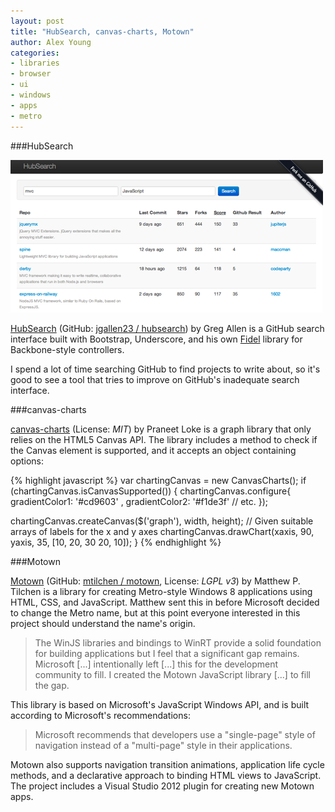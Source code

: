 ```yaml
---
layout: post
title: "HubSearch, canvas-charts, Motown"
author: Alex Young
categories: 
- libraries
- browser
- ui
- windows
- apps
- metro
---
```


###HubSearch

![HubSearch](/images/posts/hubsearch.png)

[HubSearch](http://projects.jga.me/hubsearch/) (GitHub: [jgallen23 / hubsearch](https://github.com/jgallen23/hubsearch)) by Greg Allen is a GitHub search interface built with Bootstrap, Underscore, and his own [Fidel](https://github.com/jgallen23/fidel) library for Backbone-style controllers.

I spend a lot of time searching GitHub to find projects to write about, so it's good to see a tool that tries to improve on GitHub's inadequate search interface.

###canvas-charts

[canvas-charts](https://github.com/praneetloke/canvas-charts) (License: _MIT_) by Praneet Loke is a graph library that only relies on the HTML5 Canvas API.  The library includes a method to check if the Canvas element is supported, and it accepts an object containing options:

{% highlight javascript %}
var chartingCanvas = new CanvasCharts();
if (chartingCanvas.isCanvasSupported()) {
  chartingCanvas.configure{
    gradientColor1: '#cd9603'
  , gradientColor2: '#f1de3f' // etc.
  });

  chartingCanvas.createCanvas($('graph'), width, height);
  // Given suitable arrays of labels for the x and y axes
  chartingCanvas.drawChart(xaxis, 90, yaxis, 35, [10, 20, 30 20, 10]);
}
{% endhighlight %}

###Motown

[Motown](http://labs.vectorform.com/2012/07/motown-easy-javascript-apps-for-metro-part-1/) (GitHub: [mtilchen / motown](https://github.com/mtilchen/motown), License: _LGPL v3_) by Matthew P. Tilchen is a library for creating Metro-style Windows 8 applications using HTML, CSS, and JavaScript.  Matthew sent this in before Microsoft decided to change the Metro name, but at this point everyone interested in this project should understand the name's origin.

> The WinJS libraries and bindings to WinRT provide a solid foundation for building applications but I feel that a significant gap remains. Microsoft \[...\] intentionally left \[...\] this for the development community to fill. I created the Motown JavaScript library \[...\] to fill the gap.

This library is based on Microsoft's JavaScript Windows API, and is built according to Microsoft's recommendations:

> Microsoft recommends that developers use a "single-page" style of navigation instead of a "multi-page" style in their applications.

Motown also supports navigation transition animations, application life cycle methods, and a declarative approach to binding HTML views to JavaScript.  The project includes a Visual Studio 2012 plugin for creating new Motown apps.
